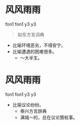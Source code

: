 # 风风雨雨
fon1 fon1 y3 y3
> 如东方言词典
- 比喻环境恶劣，不得安宁。
- 比喻遭遇的困难很多。
  - ～大半生。

# 风风雨雨
fon1 fon1 y3 y3
+ 比喻议论纷纷。
  * 泰兴方言辞典
  - 满城～的，总在议论箇桩事。
